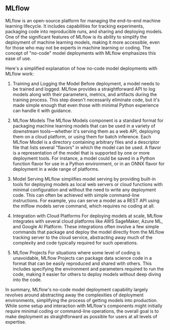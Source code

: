 ## MLflow

MLflow is an open-source platform for managing the end-to-end machine learning lifecycle. It includes capabilities for tracking experiments, packaging code into reproducible runs, and sharing and deploying models. One of the significant features of MLflow is its ability to simplify the deployment of machine learning models, making it more accessible, even for those who may not be experts in machine learning or coding. The concept of "no-code" model deployments with MLflow emphasizes this ease of use.

Here's a simplified explanation of how no-code model deployments with MLflow work:

1. Training and Logging the Model
Before deployment, a model needs to be trained and logged. MLflow provides a straightforward API to log models along with their parameters, metrics, and artifacts during the training process. This step doesn't necessarily eliminate code, but it's made simple enough that even those with minimal Python experience can handle it with guidance.

2. MLflow Models
The MLflow Models component is a standard format for packaging machine learning models that can be used in a variety of downstream tools—whether it's serving them as a web API, deploying them on a cloud platform, or using them for batch inference. Each MLflow Model is a directory containing arbitrary files and a descriptor file that lists several "flavors" in which the model can be used. A flavor is a representation of the model that is supported by one or more deployment tools. For instance, a model could be saved in a Python function flavor for use in a Python environment, or in an ONNX flavor for deployment in a wide range of platforms.

3. Model Serving
MLflow simplifies model serving by providing built-in tools for deploying models as local web servers or cloud functions with minimal configuration and without the need to write any deployment code. This can often be achieved with simple command-line instructions. For example, you can serve a model as a REST API using the mlflow models serve command, which requires no coding at all.

4. Integration with Cloud Platforms
For deploying models at scale, MLflow integrates with several cloud platforms like AWS SageMaker, Azure ML, and Google AI Platform. These integrations often involve a few simple commands that package and deploy the model directly from the MLflow tracking server to the cloud service, abstracting away much of the complexity and code typically required for such operations.

5. MLflow Projects
For situations where some level of coding is unavoidable, MLflow Projects can package data science code in a format that can be easily reproduced and shared with others. This includes specifying the environment and parameters required to run the code, making it easier for others to deploy models without deep diving into the code.

In summary, MLflow's no-code model deployment capability largely revolves around abstracting away the complexities of deployment environments, simplifying the process of getting models into production. While some setup and interaction with MLflow's components might initially require minimal coding or command-line operations, the overall goal is to make deployment as straightforward as possible for users at all levels of expertise.
